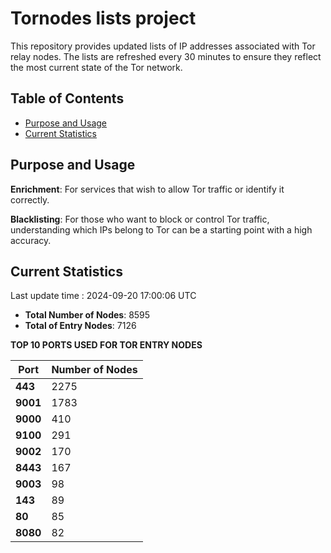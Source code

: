 # Tornodes lists project

This repository provides updated lists of IP addresses associated with Tor relay nodes. The lists are refreshed every 30 minutes to ensure they reflect the most current state of the Tor network.

## Table of Contents

- [Purpose and Usage](#purpose-and-usage)
- [Current Statistics](#current-statistics)


## Purpose and Usage

**Enrichment**: For services that wish to allow Tor traffic or identify it correctly.

**Blacklisting**: For those who want to block or control Tor traffic, understanding which IPs belong to Tor can be a starting point with a high accuracy.

## Current Statistics

Last update time : 2024-09-20 17:00:06 UTC

- **Total Number of Nodes**: 8595
- **Total of Entry Nodes**: 7126

**TOP 10 PORTS USED FOR TOR ENTRY NODES**

| **Port** | **Number of Nodes** |
|------|-----------------|
| **443**   | 2275  |
| **9001**   | 1783  |
| **9000**   | 410  |
| **9100**   | 291  |
| **9002**   | 170  |
| **8443**   | 167  |
| **9003**   | 98  |
| **143**   | 89  |
| **80**   | 85  |
| **8080**   | 82  |

